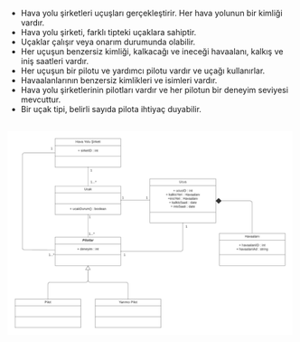 <ul>
<li>Hava yolu şirketleri uçuşları gerçekleştirir. Her hava yolunun bir kimliği vardır.</li>
<li>Hava yolu şirketi, farklı tipteki uçaklara sahiptir.</li>
<li>Uçaklar çalışır veya onarım durumunda olabilir.</li>
<li>Her uçuşun benzersiz kimliği, kalkacağı ve ineceği havaalanı, kalkış ve iniş saatleri vardır.</li>
<li>Her uçuşun bir pilotu ve yardımcı pilotu vardır ve uçağı kullanırlar.</li>
<li>Havaalanlarının benzersiz kimlikleri ve isimleri vardır.</li>
<li>Hava yolu şirketlerinin pilotları vardır ve her pilotun bir deneyim seviyesi mevcuttur.</li>
<li>Bir uçak tipi, belirli sayıda pilota ihtiyaç duyabilir.</li>
</ul>
<br/>

<img src="UML class.png">
